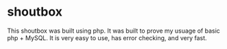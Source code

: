 # shoutbox
This shoutbox was built using php. It was built to prove my usuage of basic php + MySQL. It is very easy to use, has error checking, and very fast.


